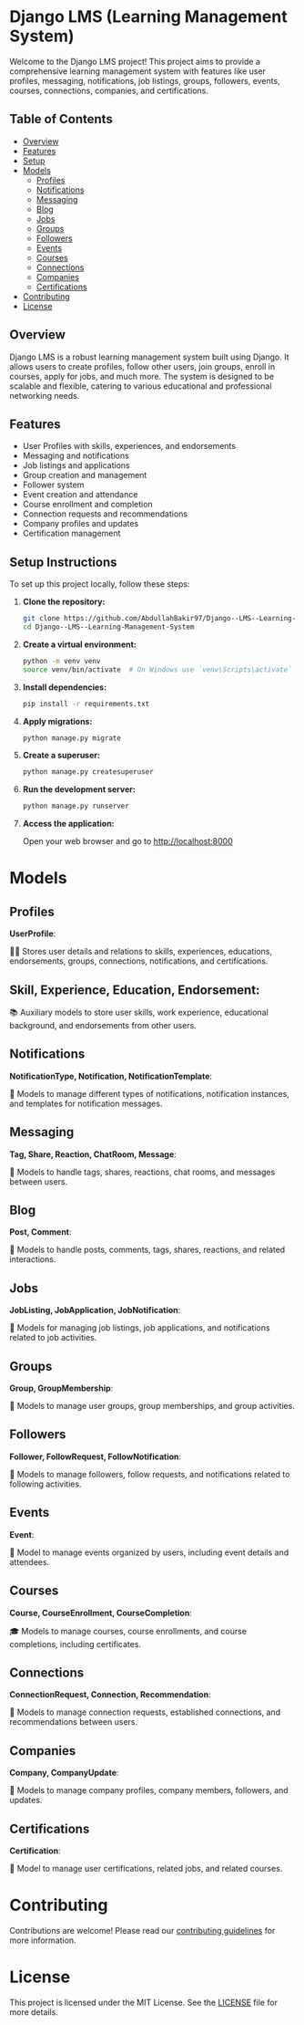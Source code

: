 # Django LMS (Learning Management System)

Welcome to the Django LMS project! This project aims to provide a comprehensive learning management system with features like user profiles, messaging, notifications, job listings, groups, followers, events, courses, connections, companies, and certifications.

## Table of Contents
- [Overview](#overview)
- [Features](#features)
- [Setup](#setup)
- [Models](#models)
  - [Profiles](#profiles)
  - [Notifications](#notifications)
  - [Messaging](#messaging)
  - [Blog](#blog)
  - [Jobs](#jobs)
  - [Groups](#groups)
  - [Followers](#followers)
  - [Events](#events)
  - [Courses](#courses)
  - [Connections](#connections)
  - [Companies](#companies)
  - [Certifications](#certifications)
- [Contributing](#contributing)
- [License](#license)

## Overview

Django LMS is a robust learning management system built using Django. It allows users to create profiles, follow other users, join groups, enroll in courses, apply for jobs, and much more. The system is designed to be scalable and flexible, catering to various educational and professional networking needs.

## Features

- User Profiles with skills, experiences, and endorsements
- Messaging and notifications
- Job listings and applications
- Group creation and management
- Follower system
- Event creation and attendance
- Course enrollment and completion
- Connection requests and recommendations
- Company profiles and updates
- Certification management

## Setup Instructions

To set up this project locally, follow these steps:

1. **Clone the repository:**

    ```bash
    git clone https://github.com/AbdullahBakir97/Django--LMS--Learning-Management-System.git
    cd Django--LMS--Learning-Management-System
    ```

2. **Create a virtual environment:**

    ```bash
    python -m venv venv
    source venv/bin/activate  # On Windows use `venv\Scripts\activate`
    ```

3. **Install dependencies:**

    ```bash
    pip install -r requirements.txt
    ```

4. **Apply migrations:**

    ```bash
    python manage.py migrate
    ```

5. **Create a superuser:**

    ```bash
    python manage.py createsuperuser
    ```

6. **Run the development server:**

    ```bash
    python manage.py runserver
    ```

7. **Access the application:**

    Open your web browser and go to [http://localhost:8000](http://localhost:8000)



# Models

## Profiles

**UserProfile**:

🧑‍💼 Stores user details and relations to skills, experiences, educations, endorsements, groups, connections, notifications, and certifications.

## Skill, Experience, Education, Endorsement:

📚 Auxiliary models to store user skills, work experience, educational background, and endorsements from other users.

## Notifications

**NotificationType, Notification, NotificationTemplate**:

🔔 Models to manage different types of notifications, notification instances, and templates for notification messages.

## Messaging

**Tag, Share, Reaction, ChatRoom, Message**:

💬 Models to handle tags, shares, reactions, chat rooms, and messages between users.

## Blog

**Post, Comment**:

💬 Models to handle posts, comments, tags, shares, reactions, and related interactions.

## Jobs

**JobListing, JobApplication, JobNotification**:

💼 Models for managing job listings, job applications, and notifications related to job activities.

## Groups

**Group, GroupMembership**:

👥 Models to manage user groups, group memberships, and group activities.

## Followers

**Follower, FollowRequest, FollowNotification**:

🔗 Models to manage followers, follow requests, and notifications related to following activities.

## Events

**Event**:

📅 Model to manage events organized by users, including event details and attendees.

## Courses

**Course, CourseEnrollment, CourseCompletion**:

🎓 Models to manage courses, course enrollments, and course completions, including certificates.

## Connections

**ConnectionRequest, Connection, Recommendation**:

🤝 Models to manage connection requests, established connections, and recommendations between users.

## Companies

**Company, CompanyUpdate**:

🏢 Models to manage company profiles, company members, followers, and updates.

## Certifications

**Certification**:

📜 Model to manage user certifications, related jobs, and related courses.



# Contributing
Contributions are welcome! Please read our [contributing guidelines](CONTRIBUTING.md) for more information.

# License
This project is licensed under the MIT License. See the [LICENSE](LICENSE) file for more details.
